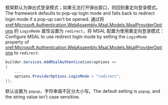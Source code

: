 <span data-ttu-id="a913d-101">框架默认为弹出式登录模式；如果无法打开弹出窗口，则回到重定向登录模式。</span><span class="sxs-lookup"><span data-stu-id="a913d-101">The framework defaults to pop-up login mode and falls back to redirect login mode if a pop-up can't be opened.</span></span> <span data-ttu-id="a913d-102">通过将 <xref:Microsoft.Authentication.WebAssembly.Msal.Models.MsalProviderOptions> 的 `LoginMode` 属性设置为 `redirect`，将 MSAL 配置为使用重定向登录模式：</span><span class="sxs-lookup"><span data-stu-id="a913d-102">Configure MSAL to use redirect login mode by setting the `LoginMode` property of <xref:Microsoft.Authentication.WebAssembly.Msal.Models.MsalProviderOptions> to `redirect`:</span></span>

```csharp
builder.Services.AddMsalAuthentication(options =>
{
    ...
    options.ProviderOptions.LoginMode = "redirect";
});
```

<span data-ttu-id="a913d-103">默认设置为 `popup`，字符串值不区分大小写。</span><span class="sxs-lookup"><span data-stu-id="a913d-103">The default setting is `popup`, and the string value isn't case sensitive.</span></span>
